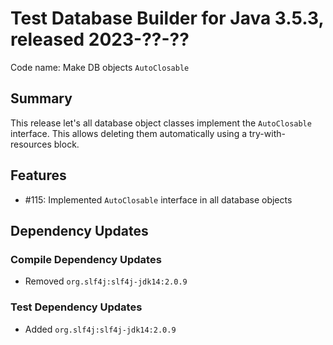 # Test Database Builder for Java 3.5.3, released 2023-??-??

Code name: Make DB objects `AutoClosable`

## Summary

This release let's all database object classes implement the `AutoClosable` interface. This allows deleting them automatically using a try-with-resources block.

## Features

* #115: Implemented `AutoClosable` interface in all database objects

## Dependency Updates

### Compile Dependency Updates

* Removed `org.slf4j:slf4j-jdk14:2.0.9`

### Test Dependency Updates

* Added `org.slf4j:slf4j-jdk14:2.0.9`
